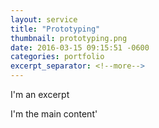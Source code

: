 ```yaml
---
layout: service
title: "Prototyping"
thumbnail: prototyping.png
date: 2016-03-15 09:15:51 -0600
categories: portfolio
excerpt_separator: <!--more-->
---
```

  
I'm an excerpt
<!--more-->

I'm the main content'